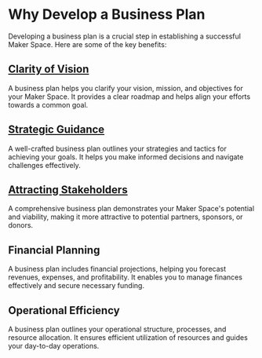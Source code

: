 # Why Develop a Business Plan

Developing a business plan is a crucial step in establishing a successful Maker Space. Here are some of the key benefits:

## [Clarity of Vision](https://github.com/mrthomware/MakerSpace/blob/main/MakerSpace/4.0_Develop_a_Business_Plan/Why%20Develop%20a%20Business%20Plan/Clarity%20of%20Vision.md)
A business plan helps you clarify your vision, mission, and objectives for your Maker Space. It provides a clear roadmap and helps align your efforts towards a common goal.

## [Strategic Guidance](https://github.com/mrthomware/MakerSpace/blob/main/MakerSpace/4.0_Develop_a_Business_Plan/Why%20Develop%20a%20Business%20Plan/Strategic%20Guidance.md)
A well-crafted business plan outlines your strategies and tactics for achieving your goals. It helps you make informed decisions and navigate challenges effectively.

## [Attracting Stakeholders](https://github.com/mrthomware/MakerSpace/blob/main/MakerSpace/4.0_Develop_a_Business_Plan/Why%20Develop%20a%20Business%20Plan/Attracting%20Stakeholders.md)
A comprehensive business plan demonstrates your Maker Space's potential and viability, making it more attractive to potential partners, sponsors, or donors.

## Financial Planning
A business plan includes financial projections, helping you forecast revenues, expenses, and profitability. It enables you to manage finances effectively and secure necessary funding.

## Operational Efficiency
A business plan outlines your operational structure, processes, and resource allocation. It ensures efficient utilization of resources and guides your day-to-day operations.
